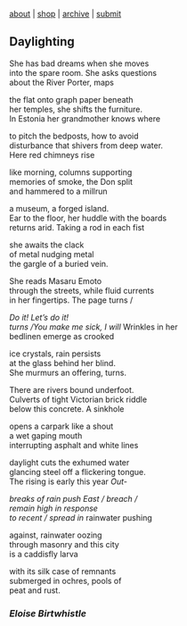 [about](about.md)  |  [shop](shop.md)  |  [archive](archive.md)  |  [submit](submit.md)

## Daylighting

She has bad dreams when she moves  
into the spare room. She asks questions  
about the River Porter, maps  
  
the flat onto graph paper beneath  
her temples, she shifts the furniture.  
In Estonia her grandmother knows where  

to pitch the bedposts, how to avoid  
disturbance that shivers from deep water.  
Here red chimneys rise  

like morning, columns supporting  
memories of smoke, the Don split  
and hammered to a millrun

a museum, a forged island.  
Ear to the floor, her huddle with the boards  
returns arid. Taking a rod in each fist  

she awaits the clack  
of metal nudging metal  
the gargle of a buried vein.  

She reads Masaru Emoto  
through the streets, while fluid currents   
in her fingertips. The page turns /  

*Do it! Let’s do it!*  
*turns /You make me sick, I will* Wrinkles in her  
bedlinen emerge as crooked  

ice crystals, rain persists  
at the glass behind her blind.  
She murmurs an offering, turns.  

There are rivers bound underfoot.   
Culverts of tight Victorian brick riddle  
below this concrete. A sinkhole  

opens a carpark like a shout  
a wet gaping mouth  
interrupting asphalt and white lines  

daylight cuts the exhumed water  
glancing steel off a flickering tongue.   
The rising is early this year *Out-*  

*breaks of rain push East / breach /  
remain high in response  
to recent / spread in* rainwater pushing  

against, rainwater oozing  
through masonry and this city  
is a caddisfly larva  

with its silk case of remnants  
submerged in ochres, pools of  
peat and rust.

### *Eloise Birtwhistle*
